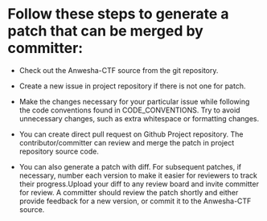 # Follow these steps to generate a patch that can be merged by committer:

- Check out the Anwesha-CTF source from the git repository.

- Create a new issue in project repository if there is not one for patch.

- Make the changes necessary for your particular issue while following the code conventions found in CODE_CONVENTIONS. Try to avoid unnecessary changes, such as extra whitespace or formatting changes. 

- You can create direct pull request on Github Project repository. The contributor/committer can review and merge the patch in project repository source code.

- You can also generate a patch with diff. For subsequent patches, if necessary, number each version to make it easier for reviewers to track their progress.Upload your diff to any review board and invite committer for review. A committer should review the patch shortly and either provide feedback for a new version, or commit it to the Anwesha-CTF source.

